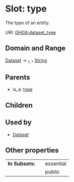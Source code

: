 
# Slot: type


The type of an entity.

URI: [GHGA:dataset_type](https://w3id.org/GHGA/dataset_type)


## Domain and Range

[Dataset](Dataset.md) &#8594;  <sub>1..\*</sub> [String](types/String.md)

## Parents

 *  is_a: [type](type.md)

## Children


## Used by

 * [Dataset](Dataset.md)

## Other properties

|  |  |  |
| --- | --- | --- |
| **In Subsets:** | | essential |
|  | | public |

